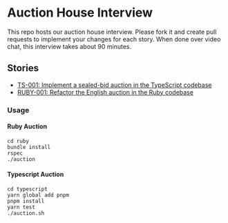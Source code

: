 # Auction House Interview

This repo hosts our auction house interview. Please fork it and create pull requests to implement your changes for each story. When done over video chat, this interview takes about 90 minutes. 

## Stories
* [TS-001: Implement a sealed-bid auction in the TypeScript codebase](backlog/ts-001.md)
* [RUBY-001: Refactor the English auction in the Ruby codebase](backlog/ruby-001.md)

### Usage

#### Ruby Auction

```
cd ruby
bundle install
rspec
./auction
```

#### Typescript Auction

```
cd typescript
yarn global add pnpm
pnpm install
yarn test
./auction.sh
```
